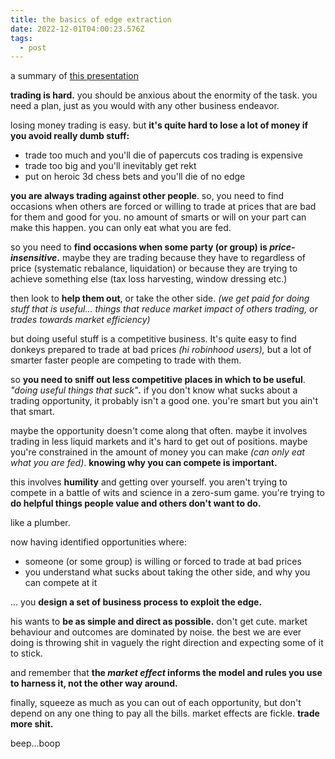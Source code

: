 ```yaml
---
title: the basics of edge extraction
date: 2022-12-01T04:00:23.576Z
tags:
  - post
---
```

a﻿ summary of [this presentation](https://youtu.be/iDxMhUxnXsg) 

**trading is hard.** you should be anxious about the enormity of the task. you need a plan, just as you would with any other business endeavor.

losing money trading is easy. but **it's quite hard to lose a lot of money if you avoid really dumb stuff:**

* trade too much and you'll die of papercuts cos trading is expensive
* trade too big and you'll inevitably get rekt
* put on heroic 3d chess bets and you'll die of no edge

**you are always trading against other people**. so, you need to find occasions when others are forced or willing to trade at prices that are bad for them and good for you. no amount of smarts or will on your part can make this happen. you can only eat what you are fed.

so you need to **find occasions when some party (or group) is *price-insensitive*.** maybe they are trading because they have to regardless of price (systematic rebalance, liquidation) or because they are trying to achieve something else (tax loss harvesting, window dressing etc.)

then look to **help them out**, or take the other side. *(we get paid for doing stuff that is useful... things that reduce market impact of others trading, or trades towards market efficiency)*

but doing useful stuff is a competitive business. It's quite easy to find donkeys prepared to trade at bad prices *(hi robinhood users),* but a lot of smarter faster people are competing to trade with them.

so **you need to sniff out less competitive places in which to be useful**. *"doing useful things that suck"**.*** if you don't know what sucks about a trading opportunity, it probably isn't a good one. you're smart but you ain't that smart.

maybe the opportunity doesn't come along that often. maybe it involves trading in less liquid markets and it's hard to get out of positions. maybe you're constrained in the amount of money you can make *(can only eat what you are fed)*. **knowing why you can compete is important.** 

this involves **humility** and getting over yourself. you aren't trying to compete in a battle of wits and science in a zero-sum game. you're trying to **do helpful things people value and others don't want to do.** 

like a plumber.

now having identified opportunities where:

* someone (or some group) is willing or forced to trade at bad prices 
* you understand what sucks about taking the other side, and why you can compete at it

 ... you **design a set of business process to exploit the edge.**

his wants to **be as simple and direct as possible.** don't get cute. market behaviour and outcomes are dominated by noise. the best we are ever doing is throwing shit in vaguely the right direction and expecting some of it to stick.

and remember that **the *market effect* informs the model and rules you use to harness it, not the other way around.**

finally, squeeze as much as you can out of each opportunity, but don't depend on any one thing to pay all the bills. market effects are fickle. **trade more shit.**

b﻿eep...boop